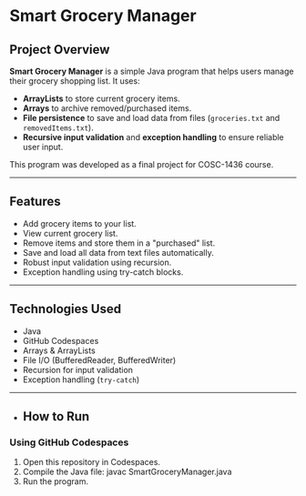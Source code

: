 # Smart Grocery Manager

##  Project Overview
**Smart Grocery Manager** is a simple Java program that helps users manage their grocery shopping list. It uses:
- **ArrayLists** to store current grocery items.
- **Arrays** to archive removed/purchased items.
- **File persistence** to save and load data from files (`groceries.txt` and `removedItems.txt`).
- **Recursive input validation** and **exception handling** to ensure reliable user input.

This program was developed as a final project for COSC-1436 course.

---

##  Features
- Add grocery items to your list.
- View current grocery list.
- Remove items and store them in a "purchased" list.
- Save and load all data from text files automatically.
- Robust input validation using recursion.
- Exception handling using try-catch blocks.

---

##  Technologies Used
- Java
- GitHub Codespaces
- Arrays & ArrayLists
- File I/O (BufferedReader, BufferedWriter)
- Recursion for input validation
- Exception handling (`try-catch`)

---

- ## How to Run

### Using GitHub Codespaces
1. Open this repository in Codespaces.
2. Compile the Java file: javac SmartGroceryManager.java
3. Run the program.
